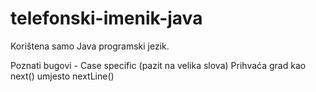 # telefonski-imenik-java
Korištena samo Java programski jezik.

Poznati bugovi - 
Case specific (pazit na velika slova)
Prihvaća grad kao next() umjesto nextLine()
